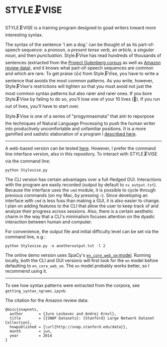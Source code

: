 # STYLE🗜VISE 

STYLE🗜VISE is a training program designed to goad writers toward more interesting syntax.  

The syntax of the sentence 'I am a dog.' can be thought of as its part-of-speech sequence: a *pronoun*, a *present tense verb*, an *article*, a *singular noun*, and then *punctuation*.  Style🗜Vise has read hundreds of thousands of sentences (extracted from the [Project Gutenberg corpus](https://www.gutenberg.org/) as well as [Amazon review data](https://snap.stanford.edu/data/web-Amazon.html)), and it knows what part-of-speech sequences are common and which are rare. To get praise (👍) from Style🗜Vise, you have to write a sentence that avoids the most common patterns. As you write, however, Style🗜Vise's restrictions will tighten so that you must avoid not just the most common syntax patterns but also rarer and rarer ones. If you bore Style🗜Vise by failing to do so, you'll lose one of your 10 lives (💖). If you run out of lives, you'll have to start over. 

Style🗜Vise is one of a series of "progymnasmata" that aim to repurpose the techniques of Natural Language Processing to push the human writer into productively uncomfortable and unfamiliar positions.  It is a more gamified and sadistic elaboration of a program I [described here](http://computationalcreativity.net/iccc2019/assets/iccc_proceedings_2019.pdf#page=15).

***

A web-based version can be tested [here](https://stylevise.herokuapp.com/). However, I prefer the command line interface version, also in this repository. To interact with STYLE🗜VISE via the command line:

    python Stylevise.py

The CLI version has certain advantages over a full-fledged GUI.  Interactions with the program are easily recorded (output by default to `sv_output.txt`).  Because the interface uses the `cmd` module, it is possible to cycle through previous commands (on my Mac, by pressing `↑`). Since developing an interface with `cmd` is less fuss than making a GUI, it is also easier to change. I plan on adding features to the CLI that allow the user to keep track of and analyze their progress across sessions. Also, there is a certain aesthetic charm in the way that a CLI's minimalism focuses attention on the dyadic interaction between human and computer. 

For convenience, the output file and initial difficulty level can be set via the command line, e.g.:

    python Stylevise.py -o anotheroutput.txt -l 2 


The online demo version uses SpaCy's [`en_core_web_sm` model](https://spacy.io/usage/models).  Running locally, both the CLI and GUI versions will first look for the `en` model before defaulting to `en_core_web_sm`.  The `en` model probably works better, so I recommend using it. 

***

To see how syntax patterns were extracted from the corpora, see `getting_syntax_ngrams.ipynb`.

The citation for the Amazon review data:


    @misc{snapnets,
      author       = {Jure Leskovec and Andrej Krevl},
      title        = {{SNAP Datasets}: {Stanford} Large Network Dataset Collection},
      howpublished = {\url{http://snap.stanford.edu/data}},
      month        = jun,
      year         = 2014
    }



